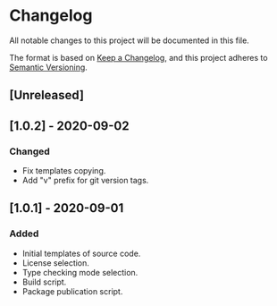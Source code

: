 # Changelog
All notable changes to this project will be documented in this file.

The format is based on [Keep a Changelog](https://keepachangelog.com/en/1.0.0/),
and this project adheres to [Semantic Versioning](https://semver.org/spec/v2.0.0.html).

## [Unreleased]

## [1.0.2] - 2020-09-02
### Changed
- Fix templates copying.
- Add "v" prefix for git version tags.

## [1.0.1] - 2020-09-01
### Added
- Initial templates of source code.
- License selection.
- Type checking mode selection.
- Build script.
- Package publication script.
